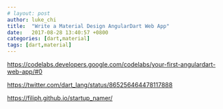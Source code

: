 ```yaml
---
# layout: post
author: luke_chi
title:  "Write a Material Design AngularDart Web App"
date:   2017-08-28 13:40:57 +0800
categories: [dart,material]
tags: [dart,material]
---
```


<https://codelabs.developers.google.com/codelabs/your-first-angulardart-web-app/#0>

<https://twitter.com/dart_lang/status/865256464478117888>

<https://filiph.github.io/startup_namer/>

